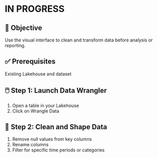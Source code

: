 #  IN PROGRESS
## 🎯 Objective
Use the visual interface to clean and transform data before analysis or reporting.

## ✅ Prerequisites
Existing Lakehouse and dataset

## 🖱️ Step 1: Launch Data Wrangler
1. Open a table in your Lakehouse
2. Click on Wrangle Data

## 🧹 Step 2: Clean and Shape Data
1. Remove null values from key columns
2. Rename columns
3. Filter for specific time periods or categories